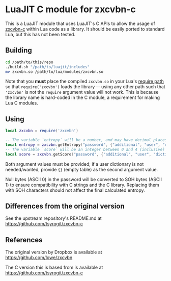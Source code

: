 # LuaJIT C module for zxcvbn-c

This is a LuaJIT module that uses LuaJIT's C APIs to allow the usage of [zxcvbn-c](https://github.com/tsyrogit/zxcvbn-c) within Lua code as a library. It should be easily ported to standard Lua, but this has not been tested.

## Building

```bash
cd /path/to/this/repo
./build.sh "/path/to/luajit/includes"
mv zxcvbn.so /path/to/lua/modules/zxcvbn.so
```

Note that you **must** place the compiled `zxcvbn.so` in your Lua's [require path](https://www.lua.org/pil/8.1.html) so that `require('zxcvbn')` loads the library -- using any other path such that `'zxcvbn'` is not the `require` argument value will not work. This is because the library name is hard-coded in the C module, a requirement for making Lua C modules.

## Using

```lua
local zxcvbn = require('zxcvbn')

-- The variable `entropy` will be a number, and may have decimal places
local entropy = zxcvbn.getEntropy("password", {"additional", "user", "dictionary"})
-- The variable `score` will be an integer between 0 and 4 (inclusive)
local score = zxcvbn.getScore("password", {"additional", "user", "dictionary"})
```

Both argument values must be provided; if a user dictionary is not needed/wanted, provide `{}` (empty table) as the second argument value.

Null bytes (ASCII 0) in the password will be converted to SOH bytes (ASCII 1) to ensure compatibility with C strings and the C library.
Replacing them with SOH characters should not affect the final calculated entropy.

## Differences from the original version

See the upstream repository's README.md at https://github.com/tsyrogit/zxcvbn-c

## References

The original version by Dropbox is available at https://github.com/lowe/zxcvbn

The C version this is based from is available at https://github.com/tsyrogit/zxcvbn-c
